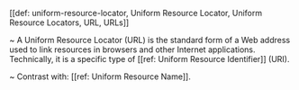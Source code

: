 [[def: uniform-resource-locator, Uniform Resource Locator, Uniform Resource Locators, URL, URLs]]

~ A Uniform Resource Locator (URL) is the standard form of a Web address used to link resources in browsers and other Internet applications. Technically, it is a specific type of [[ref: Uniform Resource Identifier]] (URI).

~ Contrast with: [[ref: Uniform Resource Name]].
